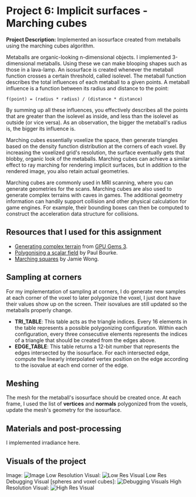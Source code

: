 # Project 6: Implicit surfaces - Marching cubes

**Project Description:** Implemented an isosurface created from metaballs using the marching cubes algorithm. 

Metaballs are organic-looking n-dimensional objects. I implemented 3-dimensional metaballs. Using these we can make blooping shapes such as those in a lava-lamp. An isosurface is created whenever the metaball function crosses a certain threshold, called isolevel. The metaball function describes the total influences of each metaball to a given points. A metaball influence is a function between its radius and distance to the point:

`f(point) = (radius * radius) / (distance * distance)`

By summing up all these influences, you effectively describes all the points that are greater than the isolevel as inside, and less than the isolevel as outside (or vice versa). As an observation, the bigger the metaball's radius is, the bigger its influence is.

Marching cubes essentially voxelize the space, then generate triangles based on the density function distribution at the corners of each voxel. By increasing the voxelized grid's resolution, the surface eventually gets that blobby, organic look of the metaballs. Marching cubes can achieve a similar effect to ray marching for rendering implicit surfaces, but in addition to the rendered image, you also retain actual geometries. 

Marching cubes are commonly used in MRI scanning, where you can generate geometries for the scans. Marching cubes are also used to generate complex terrains with caves in games. The additional geometry information can handily support collision and other physical calculation for game engines. For example, their bounding boxes can then be computed to construct the acceleration data structure for collisions.

## Resources that I used for this assignment

- [Generating complex terrain](https://developer.nvidia.com/gpugems/GPUGems3/gpugems3_ch01.html) from [GPU Gems 3](https://developer.nvidia.com/gpugems/GPUGems3/gpugems3_pref01.html).
- [Polygonising a scalar field](http://paulbourke.net/geometry/polygonise/) by Paul Bourke.
- [Marching squares](http://jamie-wong.com/2014/08/19/metaballs-and-marching-squares/) by Jamie Wong.

## Sampling at corners
For my implementation of sampling at corners, I do generate new samples at each corner of the voxel to later polygonize the voxel, I just dont have their values show up on the screen. Their isovalues are still updated so the metaballs properly change.

- **TRI_TABLE**: This table acts as the triangle indices. Every 16 elements in the table represents a possible polygonizing configuration. Within each configuration, every three consecutive elements represents the indices of a triangle that should be created from the edges above. 
- **EDGE_TABLE**: This table returns a 12-bit number that represents the edges intersected by the isosurface. For each intersected edge, compute the linearly interpolated vertex position on the edge according to the isovalue at each end corner of the edge.

## Meshing
The mesh for the metaball's isosurface should be created once. At each frame, I used the list of **vertices** and **normals** polygonized from the voxels, update the mesh's geometry for the isosurface.

## Materials and post-processing
I implemented irradiance here.

## Visuals of the project

Image: 
![Image][img]
Low Resolution Visual: 
![Low Res Visual][lowResVis]
Low Res Debugging Visual [spheres and voxel cubes]: 
![Debugging Visuals][debugVis]
High Resolution Visual: 
![High Res Visual][highResVis]



[img]: https://github.com/hanbollar/Project6-MarchingCubes-Implicit-Surfaces/blob/master/forReadme/_img.png "Image"
[lowResVis]: https://github.com/hanbollar/Project6-MarchingCubes-Implicit-Surfaces/blob/master/forReadme/_trim1.gif "Low Res Visual"
[debugVis]: https://github.com/hanbollar/Project6-MarchingCubes-Implicit-Surfaces/blob/master/forReadme/_trim2.gif "Low Res Debugging Visual [spheres and voxel cubes]"
[highResVis]: https://github.com/hanbollar/Project6-MarchingCubes-Implicit-Surfaces/blob/master/forReadme/_increasedRes.gif "High Res Visual"